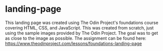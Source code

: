 # landing-page

This landing page was created using The Odin Project's foundations course covering HTML, CSS, and JavaScript. This was created from scratch, just using the sample images provided by The Odin Project. The goal was to get as close to the image as possible. The assignment can be found here: https://www.theodinproject.com/lessons/foundations-landing-page 
